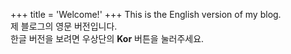 +++
title = 'Welcome!'
+++
This is the English version of my blog.  
제 블로그의 영문 버전입니다.  
한글 버전을 보려면 우상단의 **Kor** 버튼을 눌러주세요.